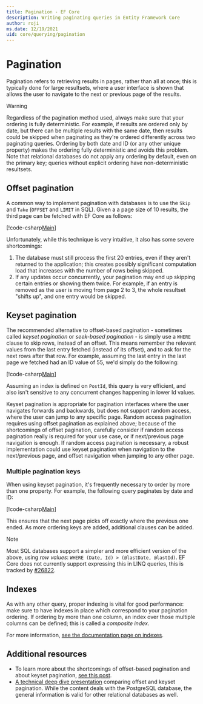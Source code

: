 ```yaml
---
title: Pagination - EF Core
description: Writing paginating queries in Entity Framework Core
author: roji
ms.date: 12/19/2021
uid: core/querying/pagination
---
```

# Pagination

Pagination refers to retrieving results in pages, rather than all at once; this is typically done for large resultsets, where a user interface is shown that allows the user to navigate to the next or previous page of the results.

> [!WARNING]
> Regardless of the pagination method used, always make sure that your ordering is fully deterministic. For example, if results are ordered only by date, but there can be multiple results with the same date, then results could be skipped when paginating as they're ordered differently across two paginating queries. Ordering by both date and ID (or any other unique property) makes the ordering fully deterministic and avoids this problem. Note that relational databases do not apply any ordering by default, even on the primary key; queries without explicit ordering have non-deterministic resultsets.

## Offset pagination

A common way to implement pagination with databases is to use the `Skip` and `Take` (`OFFSET` and `LIMIT` in SQL). Given a a page size of 10 results, the third page can be fetched with EF Core as follows:

[!code-csharp[Main](../../../samples/core/Querying/Pagination/Program.cs?name=OffsetPagination&highlight=4)]

Unfortunately, while this technique is very intuitive, it also has some severe shortcomings:

1. The database must still process the first 20 entries, even if they aren't returned to the application; this creates possibly significant computation load that increases with the number of rows being skipped.
2. If any updates occur concurrently, your pagination may end up skipping certain entries or showing them twice. For example, if an entry is removed as the user is moving from page 2 to 3, the whole resultset "shifts up", and one entry would be skipped.

## Keyset pagination

The recommended alternative to offset-based pagination - sometimes called *keyset pagination* or *seek-based pagination* - is simply use a `WHERE` clause to skip rows, instead of an offset. This means remember the relevant values from the last entry fetched (instead of its offset), and to ask for the next rows after that row. For example, assuming the last entry in the last page we fetched had an ID value of 55, we'd simply do the following:

[!code-csharp[Main](../../../samples/core/Querying/Pagination/Program.cs?name=KeySetPagination&highlight=4)]

Assuming an index is defined on `PostId`, this query is very efficient, and also isn't sensitive to any concurrent changes happening in lower Id values.

Keyset pagination is appropriate for pagination interfaces where the user navigates forwards and backwards, but does not support random access, where the user can jump to any specific page. Random access pagination requires using offset pagination as explained above; because of the shortcomings of offset pagination, carefully consider if random access pagination really is required for your use case, or if next/previous page navigation is enough. If random access pagination is necessary, a robust implementation could use keyset pagination when navigation to the next/previous page, and offset navigation when jumping to any other page.

### Multiple pagination keys

When using keyset pagination, it's frequently necessary to order by more than one property. For example, the following query paginates by date and ID:

[!code-csharp[Main](../../../samples/core/Querying/Pagination/Program.cs?name=KeySetPaginationWithMultipleKeys&highlight=6)]

This ensures that the next page picks off exactly where the previous one ended. As more ordering keys are added, additional clauses can be added.

> [!NOTE]
> Most SQL databases support a simpler and more efficient version of the above, using *row values*: `WHERE (Date, Id) > (@lastDate, @lastId)`. EF Core does not currently support expressing this in LINQ queries, this is tracked by [#26822](https://github.com/dotnet/efcore/issues/26822).

## Indexes

As with any other query, proper indexing is vital for good performance: make sure to have indexes in place which correspond to your pagination ordering. If ordering by more than one column, an index over those multiple columns can be defined; this is called a *composite index*.

For more information, [see the documentation page on indexes](xref:core/modeling/indexes).

## Additional resources

* To learn more about the shortcomings of offset-based pagination and about keyset pagination, [see this post](https://use-the-index-luke.com/no-offset).
* [A technical deep dive presentation](https://www.slideshare.net/MarkusWinand/p2d2-pagination-done-the-postgresql-way) comparing offset and keyset pagination. While the content deals with the PostgreSQL database, the general information is valid for other relational databases as well.
